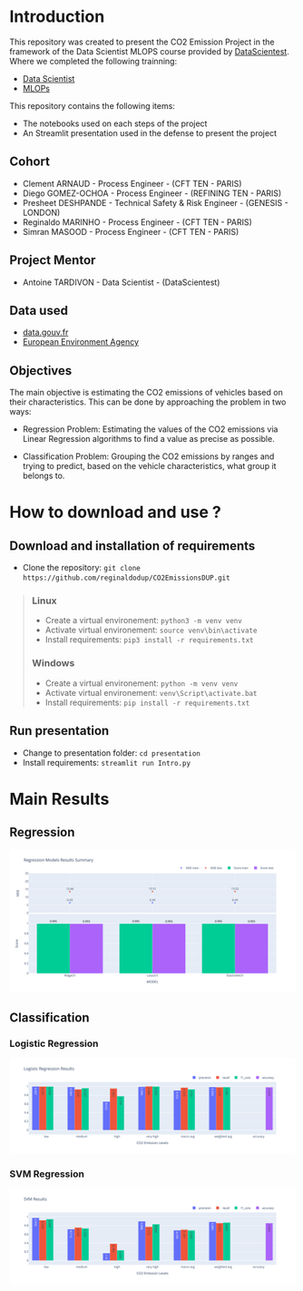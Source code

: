 # Introduction

This repository was created to present the CO2 Emission Project in the framework of the Data Scientist MLOPS course provided by [DataScientest](https://datascientest.com/en/). Where we completed the following trainning: 

- [Data Scientist](https://datascientest.com/en/data-scientist-course)
- [MLOPs](https://datascientest.com/en/ml-ops-course)

This repository contains the following items:

- The notebooks used on each steps of the project
- An Streamlit presentation used in the defense to present the project

## Cohort

- Clement ARNAUD - Process Engineer - (CFT TEN - PARIS)
- Diego GOMEZ-OCHOA - Process Engineer - (REFINING TEN - PARIS)
- Presheet DESHPANDE - Technical Safety & Risk Engineer - (GENESIS - LONDON)
- Reginaldo MARINHO - Process Engineer - (CFT TEN - PARIS)
- Simran MASOOD - Process Engineer - (CFT TEN - PARIS)

## Project Mentor

- Antoine TARDIVON - Data Scientist - (DataScientest)

## Data used

- [data.gouv.fr](https://www.data.gouv.fr/fr/datasets/emissions-de-co2-et-de-polluants-des-vehicules-commercialises-en-france)
- [European Environment Agency](https://www.eea.europa.eu/en/datahub/datahubitem-view/fa8b1229-3db6-495d-b18e-9c9b3267c02b)

## Objectives

The main objective is estimating the CO2 emissions of vehicles based on their characteristics. This can be done by
approaching the problem in two ways:

- Regression Problem: Estimating the values of the CO2 emissions via Linear Regression algorithms to find a value
as precise as possible.

- Classification Problem: Grouping the CO2 emissions by ranges and trying to predict, based on the vehicle
characteristics, what group it belongs to.

# How to download and use ?

## Download and installation of requirements

* Clone the repository: ```git clone https://github.com/reginaldodup/CO2EmissionsDUP.git```

> ### Linux
>
> * Create a virtual environement: ```python3 -m venv venv```
> * Activate virtual environement: ```source venv\bin\activate```
> * Install requirements: ```pip3 install -r requirements.txt```
> 
> ### Windows
> 
> * Create a virtual environement: ```python -m venv venv```
> * Activate virtual environement: ```venv\Script\activate.bat```
> * Install requirements: ```pip install -r requirements.txt```

## Run presentation

* Change to presentation folder: ```cd presentation```
* Install requirements: ```streamlit run Intro.py```

# Main Results

## Regression

![image](https://github.com/reginaldodup/CO2EmissionsDUP/blob/main/1_notebooks/_Step3_Modelling/imgs/0-Regression%20Models%20Results%20Summary.svg)

## Classification

### Logistic Regression

![image](https://github.com/reginaldodup/CO2EmissionsDUP/blob/main/1_notebooks/_Step3_Modelling/imgs/1-Logistic%20Regression%20Results.svg)

### SVM Regression

![image](https://github.com/reginaldodup/CO2EmissionsDUP/blob/main/1_notebooks/_Step3_Modelling/imgs/1-SVM%20Results.svg)
